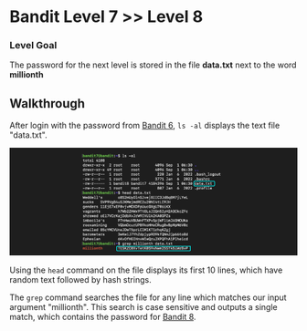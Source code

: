 # Bandit Level 7 >> Level 8

### Level Goal

The password for the next level is stored in the file **data.txt** next to the word **millionth**


## Walkthrough

After login with the password from [Bandit 6](https://github.com/sKoih-pond/overthewire_wargames/blob/main/Bandit/bandit7.md), `ls -al` displays the text file "data.txt". 

![File search](/Bandit/BanditAssets/bandit8.png)

Using the `head` command on the file displays its first 10 lines, which have random text followed by hash strings.

The `grep` command searches the file for any line which matches our input argument "millionth". This search is case sensitive and outputs a single match, which contains the password for [Bandit 8](https://github.com/sKoih-pond/overthewire_wargames/blob/main/Bandit/bandit9.md).
